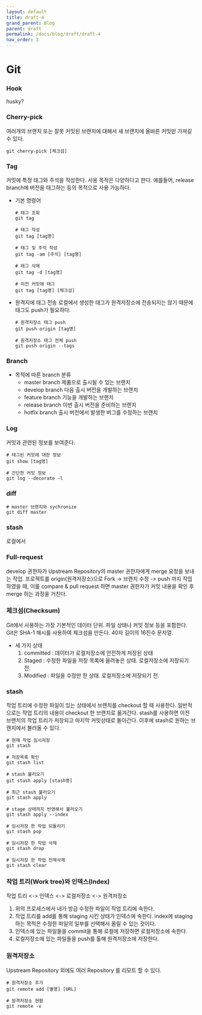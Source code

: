 ```yaml
---
layout: default
title: draft-4
grand_parent: Blog
parent: draft
permalink: /docs/blog/draft/draft-4
nav_order: 3
---
```


Git
===========
### Hook
husky?

### Cherry-pick 
여러개의 브랜치 또는 잘못 커밋된 브랜치에 대해서 새 브랜치에 올바른 커밋만 가져갈 수 있다.
```
git cherry-pick [체크섬]
```

### Tag
커밋에 특정 태그와 주석을 작성한다. 사용 목적은 다양하다고 한다. 예를들어,  release branch에 버전을 태그하는 등의 목적으로 사용 가능하다. 

- 기본 명령어
    ```
    # 태그 조회
    git tag

    # 태그 작성
    git tag [tag명]

    # 태그 및 주석 작성
    git tag -am [주석] [tag명]

    # 태그 삭제
    git tag -d [tag명]

    # 이전 커밋에 태그
    git tag [tag명] [체크섬]
    ```

- 원격지에 태그 전송
    로컬에서 생성한 태그가 원격저장소에 전송되지는 않기 때문에 태그도 push가 필요하다.
    ```
    # 원격저장소 태그 push
    git push origin [tag명]
    
    # 원격저장소 태그 전체 push
    git push origin --tags
    ```

### Branch
- 목적에 따른 branch 분류
    - master branch
    제품으로 출시될 수 있는 브랜치
    - develop branch
    다음 출시 버전을 개발하는 브랜치
    - feature branch
    기능을 개발하는 브랜치
    - release branch
    이번 출시 버전을 준비하는 브랜치
    - hotfix branch
    출시 버전에서 발생한 버그를 수정하는 브랜치

### Log
커밋과 관련된 정보를 보여준다.
```
# 태그된 커밋에 대한 정보
git show [tag명] 

# 간단한 커밋 정보
git log --decorate -l
```

### diff
```
# master 브랜치와 sychronize
git diff master
```

### stash
로컬에서 

### Full-request
develop 권한자가 Upstream Repository의 master 권한자에게 merge 요청을 보내는 작업. 프로젝트를 origin(원격저장소)으로 Fork -> 브랜치 수정 -> push 까지 작업하였을 때, 이를 compare & pull request 하면 master 권한자가 커밋 내용을 확인 후 merge 하는 과정을 거친다.

### 체크섬(Checksum)
Git에서 사용하는 가장 기본적인 데이터 단위. 파일 상태나 커밋 정보 등을 포함한다. Git은 SHA-1 해시를 사용하여 체크섬을 만든다. 40자 길이의 16진수 문자열.
- 세 가지 상태
    1. committed : 데이터가 로컬저장소에 안전하게 저장된 상태
    2. Staged : 수정한 파일을 저장 목록에 올려놓은 상태. 로컬저장소에 저장되기 전.
    3. Modified : 파일을 수정만 한 상태. 로컬저장소에 저장되기 전.

### stash
작업 트리에 수정한 파일이 있는 상태에서 브랜치를 checkout 할 때 사용한다.
일반적으로는 작업 트리의 내용이 checkout 한 브랜치로 옮겨간다.
stash를 사용하면 이전 브랜치의 작업 트리가 저장되고 마지막 커밋상태로 돌아간다. 이후에 stash로 원하는 브랜치에서 불러올 수 있다.

```
# 현재 작업 임시저장
git stash 

# 저장목록 확인
git stash list

# stash 불러오기
git stash apply [stash명]

# 최근 stash 불러오기
git stash apply

# stage 상태까지 반영해서 불러오기
git stash apply --index

# 임시저장 한 작업 되돌리기
git stash pop

# 임시저장 한 작업 삭제
git stash drop

# 임시저장 한 작업 전체삭제
git stash clear
```


### 작업 트리(Work tree)와 인덱스(Index)
 작업 트리 <-> 인덱스 <-> 로컬저장소 <-> 원격저장소 
1. 위의 프로세스에서 내가 방금 수정한 파일이 작업 트리에 속한다.
2. 작업 트리를 add를 통해 staging 시킨 상태가 인덱스에 속한다.
    index에 staging 하는 목적은 수정한 파일의 일부를 선택해서 올릴 수 있는 것이다.
3. 인덱스에 있는 파일들을 commit을 통해 로컬에 저장하면 로컬저장소에 속한다.
4. 로컬저장소에 있는 파일들을 push를 톨해 원격저장소에 저장한다.

### 원격저장소
Upstream Repository 외에도 여러 Repository 를 리모트 할 수 있다.
```
# 원격저장소 추가
git remote add [별명] [URL]

# 원격저장소 현황
git remote -v
```